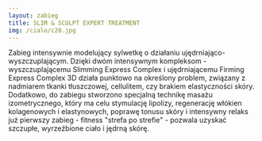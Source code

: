 ```yaml
---
layout: zabieg
title: SLIM & SCULPT EXPERT TREATMENT
img: /cialo/c20.jpg
---
```

Zabieg intensywnie modelujący sylwetkę o działaniu ujędrniająco-wyszczuplającym. Dzięki dwóm intensywnym kompleksom - wyszczuplającemu Slimming Express Complex i ujędrniającemu Firming Express Complex 3D działa punktowo na określony problem, związany z nadmiarem tkanki tłuszczowej, cellulitem, czy brakiem elastyczności skóry. Dodatkowo, do zabiegu stworzono specjalną technikę masażu izometrycznego, który ma celu stymulację lipolizy, regenerację włókien kolagenowych i elastynowych, poprawę tonusu skóry i intensywny relaks już pierwszy zabieg - fitness "strefa po strefie" - pozwala uzyskać szczupłe, wyrzeźbione ciało i jędrną skórę. 